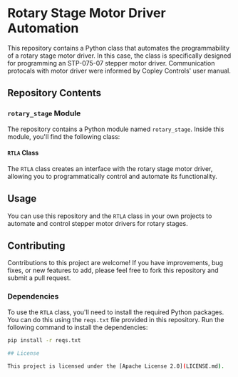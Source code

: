 # Rotary Stage Motor Driver Automation

This repository contains a Python class that automates the programmability of a rotary stage motor driver. In this case, the class is specifically designed for programming an STP-075-07 stepper motor driver. Communication protocals with motor driver were informed by Copley Controls' user manual.

## Repository Contents

### `rotary_stage` Module

The repository contains a Python module named `rotary_stage`. Inside this module, you'll find the following class:

#### `RTLA` Class

The `RTLA` class creates an interface with the rotary stage motor driver, allowing you to programmatically control and automate its functionality.

## Usage

You can use this repository and the `RTLA` class in your own projects to automate and control stepper motor drivers for rotary stages.

## Contributing

Contributions to this project are welcome! If you have improvements, bug fixes, or new features to add, please feel free to fork this repository and submit a pull request.

### Dependencies

To use the `RTLA` class, you'll need to install the required Python packages. You can do this using the `reqs.txt` file provided in this repository. Run the following command to install the dependencies:

```bash
pip install -r reqs.txt

## License

This project is licensed under the [Apache License 2.0](LICENSE.md).




